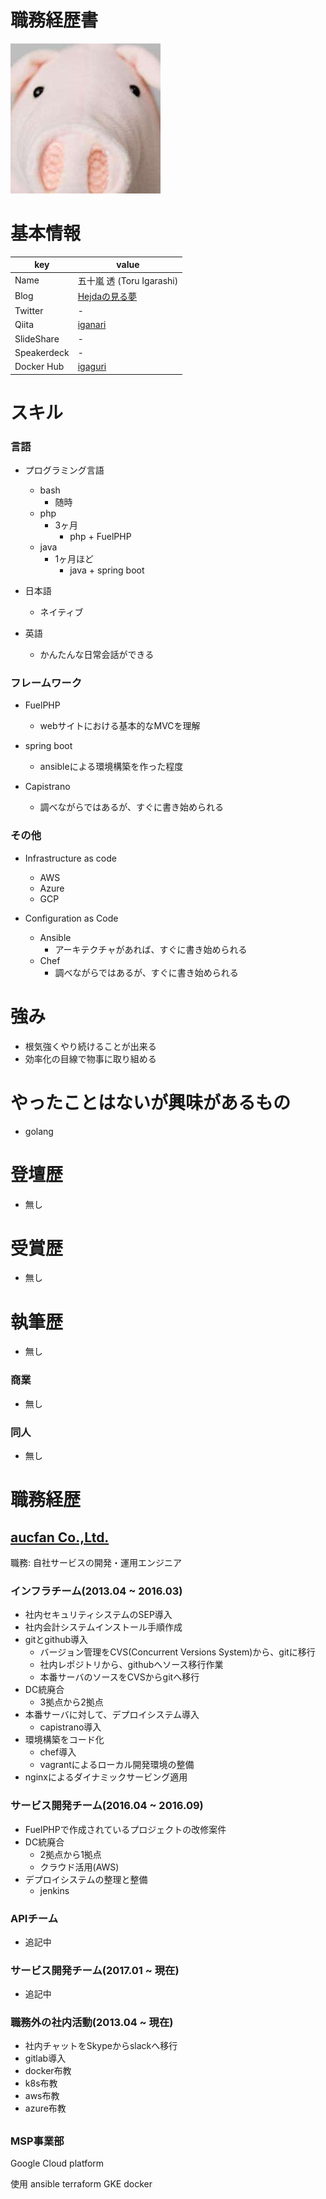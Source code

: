 # 職務経歴書

![](icon-iganari.jpg)


# 基本情報

|key|value|
|---|-----|
|Name|五十嵐 透 (Toru Igarashi)|
|Blog|[Hejdaの見る夢](http://iganari.hatenablog.com/)|
|Twitter|-|
|Qiita|[iganari](http://qiita.com/iganari)|
|SlideShare|-|
|Speakerdeck|-|
|Docker Hub|[igaguri](https://hub.docker.com/u/igaguri/)|


# スキル

### 言語

- プログラミング言語
  - bash
    - 随時
  - php
    - 3ヶ月
      - php + FuelPHP
  - java
    - 1ヶ月ほど
      - java + spring boot
    
- 日本語
  - ネイティブ
- 英語
  - かんたんな日常会話ができる
  
### フレームワーク

- FuelPHP
  - webサイトにおける基本的なMVCを理解

- spring boot
  - ansibleによる環境構築を作った程度
  
- Capistrano
  - 調べながらではあるが、すぐに書き始められる
  
### その他

- Infrastructure as code
  - AWS
  - Azure
  - GCP

- Configuration as Code
  - Ansible
    - アーキテクチャがあれば、すぐに書き始められる
  - Chef
    - 調べながらではあるが、すぐに書き始められる
    
# 強み
- 根気強くやり続けることが出来る
- 効率化の目線で物事に取り組める

# やったことはないが興味があるもの
- golang

# 登壇歴
- 無し

# 受賞歴
- 無し

# 執筆歴
- 無し

### 商業
- 無し

### 同人
- 無し

# 職務経歴

## [aucfan Co.,Ltd.](http://aucfan.co.jp/)

職務: 自社サービスの開発・運用エンジニア

### インフラチーム(2013.04 ~ 2016.03)

- 社内セキュリティシステムのSEP導入
- 社内会計システムインストール手順作成
- gitとgithub導入
  - バージョン管理をCVS(Concurrent Versions System)から、gitに移行
  - 社内レポジトリから、githubへソース移行作業
  - 本番サーバのソースをCVSからgitへ移行
- DC統廃合
  - 3拠点から2拠点
- 本番サーバに対して、デプロイシステム導入
  - capistrano導入
- 環境構築をコード化
  - chef導入
  - vagrantによるローカル開発環境の整備
- nginxによるダイナミックサービング適用
  
 
### サービス開発チーム(2016.04 ~ 2016.09)

- FuelPHPで作成されているプロジェクトの改修案件
- DC統廃合
  - 2拠点から1拠点
  - クラウド活用(AWS)
- デプロイシステムの整理と整備
  - jenkins
  
### APIチーム

- 追記中

### サービス開発チーム(2017.01 ~ 現在)

- 追記中

### 職務外の社内活動(2013.04 ~ 現在)

- 社内チャットをSkypeからslackへ移行
- gitlab導入
- docker布教
- k8s布教
- aws布教
- azure布教


## []()

### MSP事業部

Google Cloud platform

使用
ansible
terraform
GKE
docker
